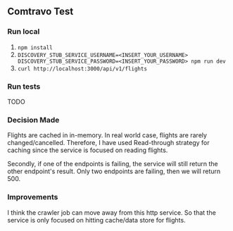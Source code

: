 Comtravo Test
-------------

### Run local
1. `npm install`
2. `DISCOVERY_STUB_SERVICE_USERNAME=<INSERT_YOUR_USERNAME> DISCOVERY_STUB_SERVICE_PASSWORD=<INSERT_YOUR_PASSWORD> npm run dev`
3. `curl http://localhost:3000/api/v1/flights`

### Run tests
TODO

### Decision Made
Flights are cached in in-memory. In real world case, flights are rarely changed/cancelled. Therefore, I have
used Read-through strategy for caching since the service is focused on reading flights.

Secondly, if one of the endpoints is failing, the service will still return the other endpoint's result. Only
two endpoints are failing, then we will return 500.

### Improvements
I think the crawler job can move away from this http service. So that the service is only focused on hitting cache/data store
for flights.